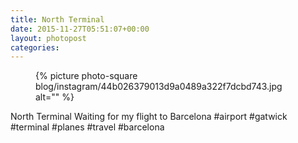 ```yaml
---
title: North Terminal
date: 2015-11-27T05:51:07+00:00
layout: photopost
categories:
---
```


<figure class="photo photo--square">
  {% picture photo-square blog/instagram/44b026379013d9a0489a322f7dcbd743.jpg alt="" %}
</figure>

North Terminal
Waiting for my flight to Barcelona
#airport #gatwick #terminal #planes #travel #barcelona

